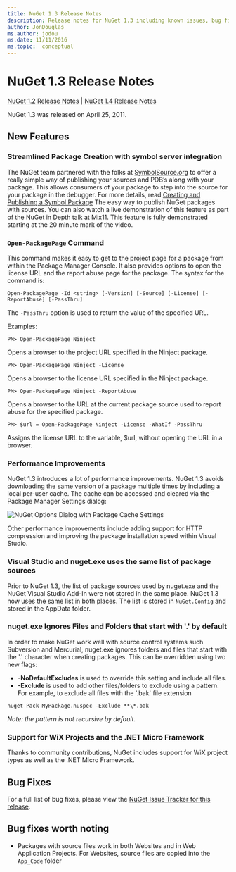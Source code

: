 ```yaml
---
title: NuGet 1.3 Release Notes
description: Release notes for NuGet 1.3 including known issues, bug fixes, added features, and DCRs.
author: JonDouglas
ms.author: jodou
ms.date: 11/11/2016
ms.topic:  conceptual
---
```


# NuGet 1.3 Release Notes

[NuGet 1.2 Release Notes](../release-notes/nuget-1.2.md) | [NuGet 1.4 Release Notes](../release-notes/nuget-1.4.md)

NuGet 1.3 was released on April 25, 2011.

## New Features

### Streamlined Package Creation with symbol server integration

The NuGet team partnered with the folks at [SymbolSource.org](http://www.symbolsource.org/) to offer
a really simple way of publishing your sources and PDB’s along with your package. This allows consumers
of your package to step into the source for your package in the debugger. For more details, read
[Creating and Publishing a Symbol Package](../create-packages/symbol-packages.md)
The easy way to publish NuGet packages with sources. You can also watch a live demonstration of this
feature as part of the NuGet in Depth talk at Mix11. This feature is fully demonstrated starting at
the 20 minute mark of the video.

### `Open-PackagePage` Command

This command makes it easy to get to the project page for a package from within the Package Manager
Console. It also provides options to open the license URL and the report abuse page for the package.
The syntax for the command is:

```
Open-PackagePage -Id <string> [-Version] [-Source] [-License] [-ReportAbuse] [-PassThru]
```

The `-PassThru` option is used to return the value of the specified URL.

Examples:

```
PM> Open-PackagePage Ninject
```

Opens a browser to the project URL specified in the Ninject package.

```
PM> Open-PackagePage Ninject -License
```

Opens a browser to the license URL specified in the Ninject package.

```
PM> Open-PackagePage Ninject -ReportAbuse
```

Opens a browser to the URL at the current package source used to report abuse for the specified package.

```
PM> $url = Open-PackagePage Ninject -License -WhatIf -PassThru
```

Assigns the license URL to the variable, $url, without opening the URL in a browser.

### Performance Improvements

NuGet 1.3 introduces a lot of performance improvements. NuGet 1.3 avoids downloading the same version of
a package multiple times by including a local per-user cache. The cache can be accessed and cleared via
the Package Manager Settings dialog:

![NuGet Options Dialog with Package Cache Settings](./media/nuget-options.png)

Other performance improvements include adding support for HTTP compression and improving the package
installation speed within Visual Studio.

### Visual Studio and nuget.exe uses the same list of package sources

Prior to NuGet 1.3, the list of package sources used by nuget.exe and the NuGet Visual Studio Add-In
were not stored in the same place. NuGet 1.3 now uses the same list in both places. The list is stored
in `NuGet.Config` and stored in the AppData folder.

### nuget.exe Ignores Files and Folders that start with '.' by default

In order to make NuGet work well with source control systems such Subversion and Mercurial, nuget.exe
ignores folders and files that start with the '.' character when creating packages. This can be overridden
using two new flags:

* __-NoDefaultExcludes__ is used to override this setting and include all files.
* __-Exclude__ is used to add other files/folders to exclude using a pattern. For example, to exclude
all files with the '.bak' file extension

```cli
nuget Pack MyPackage.nuspec -Exclude **\*.bak
```  

_Note: the pattern is not recursive by default._

### Support for WiX Projects and the .NET Micro Framework

Thanks to community contributions, NuGet includes support for WiX project types as well as the .NET Micro Framework.

## Bug Fixes

For a full list of bug fixes, please view the [NuGet Issue Tracker for this release](http://nuget.codeplex.com/workitem/list/advanced?keyword=&status=All&type=All&priority=All&release=NuGet%201.3&assignedTo=All&component=All&sortField=LastUpdatedDate&sortDirection=Descending&page=0).

## Bug fixes worth noting

* Packages with source files work in both Websites and in Web Application Projects.
For Websites, source files are copied into the `App_Code` folder
